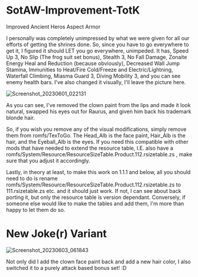 # SotAW-Improvement-TotK
Improved Ancient Heros Aspect Armor

I personally was completely unimpressed by what we were given for all our efforts of getting the shrines done. So, since you have to go everywhere to get it, I figured it should LET you go everywhere, unimpeded. It has, Speed Up 3, No Slip (The frog suit set bonus), Stealth 3, No Fall Damage, Zonaite Energy Heal and Reduction (because obviously), Decreased Wall Jump Stamina, Immunities to Heat/Fire Cold/Freeze and Electric/Lightning, Waterfall Climbing, Miasma Guard 3, Diving Mobility 3, and you can see enemy health bars. I've also changed it visually, I'll leave the picture here.

![Screenshot_20230601_022131](https://github.com/Melechtna/SotAW-Improvement-TotK/assets/81296467/31ca7749-d34d-42af-9e6e-fc3029988574)

As you can see, I've removed the clown paint from the lips and made it look natural, swapped his eyes out for Raurus, and given him back his trademark blonde hair.

So, if you wish you remove any of the visual modifications, simply remove them from romfs/TexToGo. The Head_Alb is the face paint, Hair_Alb is the hair, and the Eyeball_Alb is the eyes. If you need this compatible with other mods that have needed to extend the resource table, I.E. also have a romfs/System/Resource/ResourceSizeTable.Product.112.rsizetable.zs , make sure that you adjust it accordingly.

Lastly, in theory at least, to make this work on 1.1.1 and below, all you should need to do is rename romfs/System/Resource/ResourceSizeTable.Product.112.rsizetable.zs to 111.rsizetable.zs etc. and it should just work. If not, I can see about back porting it, but only the resource table is version dependant. Conversely, if someone else would like to make the tables and add them, I'm more than happy to let them do so.

# New Joke(r) Variant

![Screenshot_20230603_061843](https://github.com/Melechtna/SotAW-Improvement-TotK/assets/81296467/fd6603f0-859b-499e-a3c1-b2596db93da0)

Not only did I add the clown face paint back and add a new hair color, I also switched it to a purely attack based bonus set! :D
